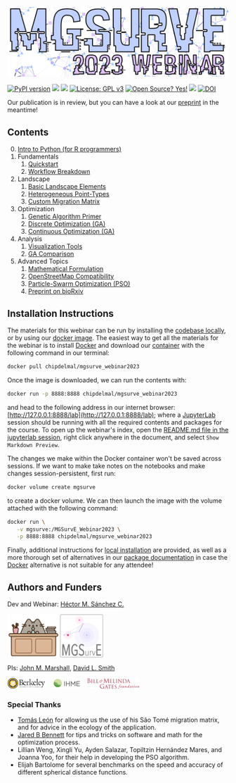 ![](./media/banner.png)

[![PyPI version](https://badge.fury.io/py/MGSurvE.svg)](https://badge.fury.io/py/MGSurvE)
[<img src="https://img.shields.io/badge/dockerhub-img-blue.svg?logo=docker">](https://hub.docker.com/r/chipdelmal/mgsurve_webinar2023)
[<img src="https://img.shields.io/badge/jupyter-lab-F37626.svg?logo=jupyter">](https://jupyterlab.readthedocs.io/en/latest/#)
[![License: GPL v3](https://img.shields.io/badge/License-GPLv3-blue.svg)](https://www.gnu.org/licenses/gpl-3.0)
[![Open Source? Yes!](https://badgen.net/badge/Open%20Source%20%3F/Yes%21/blue?icon=github)](https://github.com/Chipdelmal/MGSurvE)
[<img src="https://img.shields.io/badge/ReadThe-docs-E40046.svg?logo=readthedocs">](https://chipdelmal.github.io/MGSurvE/)
[![DOI](https://zenodo.org/badge/DOI/10.5281/zenodo.8140947.svg)](https://doi.org/10.5281/zenodo.8140947)


Our publication is in review, but you can have a look at our [preprint](https://www.biorxiv.org/content/10.1101/2023.06.26.546301v1) in the meantime!

## Contents

0. [Intro to Python (for R programmers)](./demos/fundamentals/python.ipynb)
1. Fundamentals
   1. [Quickstart](./demos/fundamentals/quickstart.ipynb)
   2. [Workflow Breakdown](./demos/fundamentals/breakdown.ipynb)
2. Landscape
   1. [Basic Landscape Elements](./demos/landscape/simpleLandscape.ipynb)
   2. [Heterogeneous Point-Types](./demos/landscape/complexLandscape.ipynb)
   3. [Custom Migration Matrix](./demos/landscape/customLandscape.ipynb)
3. Optimization
   1. [Genetic Algorithm Primer](./demos/optimization/ga.ipynb)
   2. [Discrete Optimization (GA)](./demos/optimization/discrete.ipynb)
   3. [Continuous Optimization (GA)](./demos/optimization/continuous.ipynb)
4. Analysis
   1. [Visualization Tools](./demos/analysis/visualization.ipynb)
   2. [GA Comparison](./demos/analysis/comparison.ipynb)
5. Advanced Topics
   1. [Mathematical Formulation](./demos/more/math.ipynb)
   2. [OpenStreetMap Compatibility](./demos/more/osm.ipynb)
   3. [Particle-Swarm Optimization (PSO)](./demos/more/pso.ipynb)
   4. [Preprint on bioRxiv](https://www.biorxiv.org/content/10.1101/2023.06.26.546301v1)

## Installation Instructions

The materials for this webinar can be run by installing the [codebase locally](./InstallationLocal.md), or by using our [docker image](./Installation_Docker.md). The easiest way to get all the materials for the webinar is to install [Docker](https://docs.docker.com/engine/install/) and download our [container](https://hub.docker.com/r/chipdelmal/mgsurve_webinar2023) with the following command in our terminal:

```bash
docker pull chipdelmal/mgsurve_webinar2023
```

Once the image is downloaded, we can run the contents with:

```bash
docker run -p 8888:8888 chipdelmal/mgsurve_webinar2023
```

and head to the following address in our internet browser: [http://127.0.0.1:8888/lab](http://127.0.0.1:8888/lab); where a [JupyterLab](https://jupyterlab.readthedocs.io/en/latest/) session should be running with all the required contents and packages for the course. To open up the webinar's index, open the [README.md file in the jupyterlab session](http://127.0.0.1:8888/lab/tree/README.md), right click anywhere in the document, and select `Show Markdown Preview`.

The changes we make within the Docker container won't be saved across sessions. If we want to make take notes on the notebooks and make changes session-persistent, first run:

```bash
docker volume create mgsurve
```

to create a docker volume. We can then launch the image with the volume attached with the following command:

```bash
docker run \
   -v mgsurve:/MGSurvE_Webinar2023 \
   -p 8888:8888 chipdelmal/mgsurve_webinar2023 
```


Finally, additional instructions for [local installation](./InstallationLocal.md) are provided, as well as a more thorough set of alternatives in our [package documentation](https://chipdelmal.github.io/MGSurvE/build/html/installation.html) in case the [Docker](https://docs.docker.com/engine/install/) alternative is not suitable for any attendee!

## Authors and Funders

Dev and Webinar: [Héctor M. Sánchez C.](https://chipdelmal.github.io/blog/)

<img src="./media/pusheen.jpg" height="97px" align="middle"><img src="./media/MGSurvE_Logo.png" height="100px" align="middle"> 

PIs: [John M. Marshall](https://publichealth.berkeley.edu/people/john-marshall/), [David L. Smith](http://www.healthdata.org/about/david-smith)

<img src="https://github.com/Chipdelmal/MGSurvE/raw/main/img/berkeley.jpg" height="25px"> &nbsp; <img src="https://github.com/Chipdelmal/MGSurvE/raw/main/img/IHME.jpg" height="25px"> &nbsp; <img src="https://github.com/Chipdelmal/MGSurvE/raw/main/img/gates.jpg" height="25px">

### Special Thanks

* [Tomás León](https://tomasleon.com/) for allowing us the use of his São Tomé migration matrix, and for advice in the ecology of the application.
* [Jared B Bennett](https://www.linkedin.com/in/jared-bennett-21a7a9a0) for tips and tricks on software and math for the optimization process.
* Lillian Weng, Xingli Yu, Ayden Salazar, Topiltzin Hernández Mares, and Joanna Yoo, for their help in developing the PSO algorithm.
* Elijah Bartolome for several benchmarks on the speed and accuracy of different spherical distance functions.
